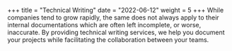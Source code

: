 +++
title = "Technical Writing"
date = "2022-06-12"
weight = 5
+++
While companies tend to grow rapidly, the same does not always apply to their
internal documentations which are often left incomplete, or worse, inaccurate.
By providing technical writing services, we help you document your projects
while facilitating the collaboration between your teams.

<!-- more -->
